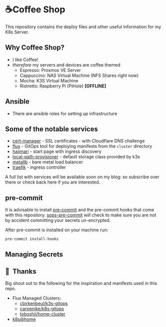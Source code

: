 # ☕Coffee Shop

This repository contains the deploy files and other useful information
for my K8s Server.

## Why Coffee Shop?
- I like Coffee!
- *therefore* my servers and devices are coffee themed
    - Espresso: Proxmox VE Server
    - Cappuccino: NAS Virtual Machine (NFS Shares right now)
    - Mocha: K3S Virtual Machine
    - Ristretto: Raspberry Pi (PiHole) **[OFFLINE]**

## Ansible
- There are ansible roles for setting up infrastructure

## Some of the notable services
- [cert-manager](https://cert-manager.io/) - SSL certificates - with Cloudflare DNS challenge
- [flux](https://toolkit.fluxcd.io/) - GitOps tool for deploying manifests from the `cluster` directory
- [hajimari](https://github.com/toboshii/hajimari) - start page with ingress discovery
- [local-path-provisioner](https://github.com/rancher/local-path-provisioner) - default storage class provided by k3s
- [metallb](https://metallb.universe.tf/) - bare metal load balancer
- [traefik](https://traefik.io) - ingress controller

A full list with services will be available soon on my blog:
[](https://jonathanbartlett.co.uk) so subscribe over there or check back here if
you are interested.

## pre-commit
It is advisable to install [pre-commit](https://pre-commit.com/)
and the pre-commit hooks that come with this repository.
[sops-pre-commit](https://github.com/k8s-at-home/sops-pre-commit) will check to
make sure you are not by accident committing your secrets un-encrypted.

After pre-commit is installed on your machine run:

```bash
pre-commit install-hooks
```

## Managing Secrets


## :handshake:&nbsp; Thanks
Big shout out to the following for the inspiration and manifests used in this
repo.

- Flux Managed Clusters:
    - [cbirkenbeul/k3s-gitops](https://github.com/cbirkenbeul/k3s-gitops)
    - [carpenike/k8s-gitops](https://github.com/carpenike/k8s-gitops)
    - [toboshii/home-cluster](https://github.com/toboshii/home-cluster)
- [k8s@home](https://github.com/k8s-at-home)

